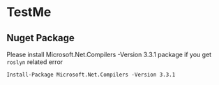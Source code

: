 # TestMe

## Nuget Package

Please install Microsoft.Net.Compilers -Version 3.3.1 package if you get `roslyn` related error

`Install-Package Microsoft.Net.Compilers -Version 3.3.1`